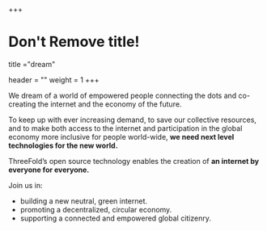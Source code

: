 +++
# Don't Remove title!
title ="dream"

header = ""
weight = 1
+++

We dream of a world of empowered people connecting the dots and co-creating the internet and the economy of the future.

To keep up with ever increasing demand, to save our collective resources, and to make both access to the internet and participation in the global economy more inclusive for people world-wide, **we need next level technologies for the new world.**

ThreeFold’s open source technology enables the creation of **an internet by everyone for everyone.**

Join us in:

* building a new neutral, green internet.
* promoting a decentralized, circular economy.
* supporting a connected and empowered global citizenry.
